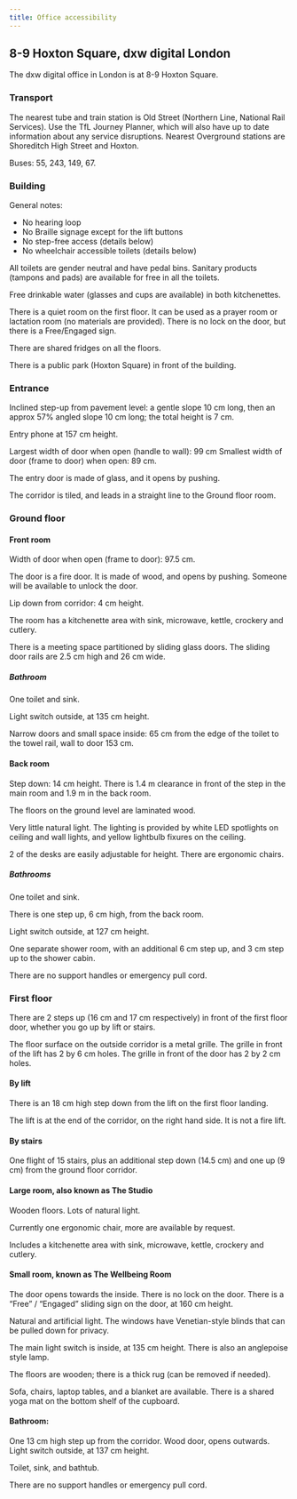 ```yaml
---
title: Office accessibility
---
```


## 8-9 Hoxton Square, dxw digital London

The dxw digital office in London is at 8-9 Hoxton Square.

### Transport

The nearest tube and train station is Old Street (Northern Line, National Rail Services). Use the TfL Journey Planner, which will also have up to date information about any service disruptions. Nearest Overground stations are Shoreditch High Street and Hoxton.

Buses: 55, 243, 149, 67.

### Building

General notes:
  * No hearing loop
  * No Braille signage except for the lift buttons
  * No step-free access (details below)
  * No wheelchair accessible toilets (details below)

All toilets are gender neutral and have pedal bins. Sanitary products (tampons and pads) are available for free in all the toilets.

Free drinkable water (glasses and cups are available) in both kitchenettes.

There is a quiet room on the first floor. It can be used as a prayer room or lactation room (no materials are provided). There is no lock on the door, but there is a Free/Engaged sign.

There are shared fridges on all the floors.

There is a public park (Hoxton Square) in front of the building.

### Entrance

Inclined step-up from pavement level: a gentle slope 10 cm long, then an approx 57% angled slope 10 cm long; the total height is 7 cm.

Entry phone at 157 cm height.

Largest width of door when open (handle to wall): 99 cm
Smallest width of door (frame to door) when open: 89 cm.

The entry door is made of glass, and it opens by pushing.

The corridor is tiled, and leads in a straight line to the Ground floor room.

### Ground floor

#### Front room

Width of door when open (frame to door): 97.5 cm.

The door is a fire door. It is made of wood, and opens by pushing. Someone will be available to unlock the door.

Lip down from corridor: 4 cm height.

The room has a kitchenette area with sink, microwave, kettle, crockery and cutlery.

There is a meeting space partitioned by sliding glass doors. The sliding door rails are 2.5 cm high and 26 cm wide.

##### Bathroom

One toilet and sink.

Light switch outside, at 135 cm height.

Narrow doors and small space inside: 65 cm from the edge of the toilet to the towel rail, wall to door 153 cm.

#### Back room

Step down: 14 cm height. There is 1.4 m clearance in front of the step in the main room and 1.9 m in the back room.

The floors on the ground level are laminated wood.

Very little natural light. The lighting is provided by white LED spotlights on ceiling and wall lights, and yellow lightbulb fixures on the ceiling.

2 of the desks are easily adjustable for height. There are ergonomic chairs.

##### Bathrooms

One toilet and sink.

There is one step up, 6 cm high, from the back room.

Light switch outside, at 127 cm height.

One separate shower room, with an additional 6 cm step up, and 3 cm step up to the shower cabin.

There are no support handles or emergency pull cord.

### First floor

There are 2 steps up (16 cm and 17 cm respectively) in front of the first floor door, whether you go up by lift or stairs.

The floor surface on the outside corridor is a metal grille. The grille in front of the lift has 2 by 6 cm holes. The grille in front of the door has 2 by 2 cm holes.

#### By lift

There is an 18 cm high step down from the lift on the first floor landing.

The lift is at the end of the corridor, on the right hand side. It is not a fire lift.

#### By stairs

One flight of 15 stairs, plus an additional step down (14.5 cm) and one up (9 cm) from the ground floor corridor.

#### Large room, also known as The Studio

Wooden floors. Lots of natural light.

Currently one ergonomic chair, more are available by request.

Includes a kitchenette area with sink, microwave, kettle, crockery and cutlery.

#### Small room, known as The Wellbeing Room

The door opens towards the inside. There is no lock on the door. There is a “Free” / “Engaged” sliding sign on the door, at 160 cm height.

Natural and artificial light. The windows have Venetian-style blinds that can be pulled down for privacy.

The main light switch is inside, at 135 cm height. There is also an anglepoise style lamp.

The floors are wooden; there is a thick rug (can be removed if needed).

Sofa, chairs, laptop tables, and a blanket are available. There is a shared yoga mat on the bottom shelf of the cupboard.

#### Bathroom:

One 13 cm high step up from the corridor. Wood door, opens outwards. Light switch outside, at 137 cm height.

Toilet, sink, and bathtub.

There are no support handles or emergency pull cord.

